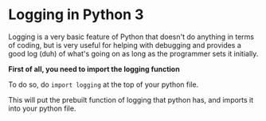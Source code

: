 # Logging in Python 3

Logging is a very basic feature of Python that doesn't do anything in terms of coding, but is very useful for helping with debugging and provides a good log (duh) of what's going on as long as the programmer sets it initially.

**First of all, you need to import the logging function**

To do so, do `import logging` at the top of your python file.

This will put the prebuilt function of logging that python has, and imports it into your python file.

